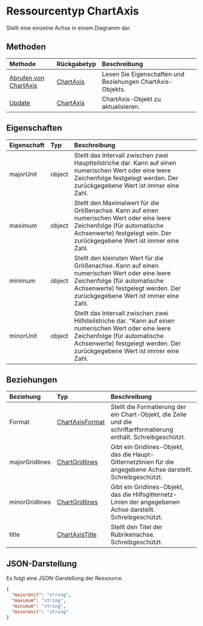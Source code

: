 # <a name="chartaxis-resource-type"></a>Ressourcentyp ChartAxis

Stellt eine einzelne Achse in einem Diagramm dar.


## <a name="methods"></a>Methoden

| Methode           | Rückgabetyp    |Beschreibung|
|:---------------|:--------|:----------|
|[Abrufen von ChartAxis](../api/chartaxis_get.md) | [ChartAxis](chartaxis.md) |Lesen Sie Eigenschaften und Beziehungen ChartAxis-Objekts.|
|[Update](../api/chartaxis_update.md) | [ChartAxis](chartaxis.md)   |ChartAxis-Objekt zu aktualisieren. |

## <a name="properties"></a>Eigenschaften
| Eigenschaft     | Typ   |Beschreibung|
|:---------------|:--------|:----------|
|majorUnit|object|Stellt das Intervall zwischen zwei Hauptteilstriche dar. Kann auf einen numerischen Wert oder eine leere Zeichenfolge festgelegt werden.  Der zurückgegebene Wert ist immer eine Zahl.|
|maximum|object|Stellt den Maximalwert für die Größenachse.  Kann auf einen numerischen Wert oder eine leere Zeichenfolge (für automatische Achsenwerte) festgelegt sein.  Der zurückgegebene Wert ist immer eine Zahl.|
|minimum|object|Stellt den kleinsten Wert für die Größenachse. Kann auf einen numerischen Wert oder eine leere Zeichenfolge (für automatische Achsenwerte) festgelegt werden.  Der zurückgegebene Wert ist immer eine Zahl.|
|minorUnit|object|Stellt das Intervall zwischen zwei Hilfsteilstriche dar. "Kann auf einen numerischen Wert oder eine leere Zeichenfolge (für automatische Achsenwerte) festgelegt werden. Der zurückgegebene Wert ist immer eine Zahl.|

## <a name="relationships"></a>Beziehungen
| Beziehung | Typ   |Beschreibung|
|:---------------|:--------|:----------|
|Format|[ChartAxisFormat](chartaxisformat.md)|Stellt die Formatierung der ein Chart-Objekt, die Zeile und die schriftartformatierung enthält. Schreibgeschützt.|
|majorGridlines|[ChartGridlines](chartgridlines.md)|Gibt ein Gridlines-Objekt, das die Haupt-Gitternetzlinien für die angegebene Achse darstellt. Schreibgeschützt.|
|minorGridlines|[ChartGridlines](chartgridlines.md)|Gibt ein Gridlines-Objekt, das die Hilfsgitternetz-Linien der angegebenen Achse darstellt. Schreibgeschützt.|
|title|[ChartAxisTitle](chartaxistitle.md)|Stellt den Titel der Rubrikenachse. Schreibgeschützt.|

## <a name="json-representation"></a>JSON-Darstellung

Es folgt eine JSON-Darstellung der Ressource.

<!-- {
  "blockType": "resource",
  "optionalProperties": [

  ],
  "@odata.type": "microsoft.graph.chartaxis"
}-->

```json
{
  "majorUnit": "string",
  "maximum": "string",
  "minimum": "string",
  "minorUnit": "string"
}

```

<!-- uuid: 8fcb5dbc-d5aa-4681-8e31-b001d5168d79
2015-10-25 14:57:30 UTC -->
<!-- {
  "type": "#page.annotation",
  "description": "ChartAxis resource",
  "keywords": "",
  "section": "documentation",
  "tocPath": ""
}-->